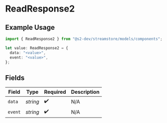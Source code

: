 # ReadResponse2

## Example Usage

```typescript
import { ReadResponse2 } from "@s2-dev/streamstore/models/components";

let value: ReadResponse2 = {
  data: "<value>",
  event: "<value>",
};
```

## Fields

| Field              | Type               | Required           | Description        |
| ------------------ | ------------------ | ------------------ | ------------------ |
| `data`             | *string*           | :heavy_check_mark: | N/A                |
| `event`            | *string*           | :heavy_check_mark: | N/A                |